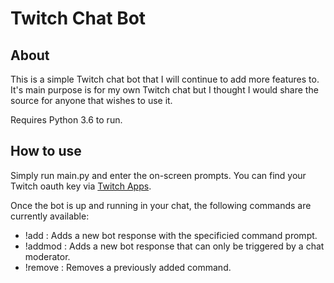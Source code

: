 # Twitch Chat Bot

## About

This is a simple Twitch chat bot that I will continue to add more features to. It's main purpose is for my own Twitch chat but I thought I would share the source for anyone that wishes to use it.

Requires Python 3.6 to run.

## How to use

Simply run main.py and enter the on-screen prompts. You can find your Twitch oauth key via [Twitch Apps](https://twitchapps.com/tmi/).

Once the bot is up and running in your chat, the following commands are currently available:
- !add <prompt> <response>: Adds a new bot response with the specificied command prompt.
- !addmod <prompt> <response>: Adds a new bot response that can only be triggered by a chat moderator.
- !remove <prompt>: Removes a previously added command.

